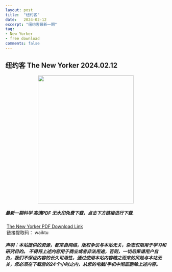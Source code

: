 ```yaml
---
layout: post
title:  "纽约客"
date:   2024-02-12
excerpt: "纽约客最新一期"
tag:
- New Yorker 
- free download
comments: false
---
```


## 纽约客 The New Yorker 2024.02.12


<div align="center">
<img src="https://i.postimg.cc/05GSNLjM/The-New-Yorker-February-12-2024-00.png" border="0" width = 300 height = 400 /> 
</div>


 <h5>最新一期科学 高清PDF 无水印免费下载，点击下方链接进行下载. </h5>
 
  <a href="https://wwk.lanzout.com/iWzq31oii6ad">The New Yorker PDF Download Link</a>  
  <br/>
  链接提取码： waiktu
 
##### 声明：本站提供的资源，都来自网络，版权争议与本站无关，杂志仅限用于学习和研究目的。 不得将上述内容用于商业或者非法用途，否则，一切后果请用户自负，我们不保证内容的长久可用性，通过使用本站内容随之而来的风险与本站无关，您必须在下载后的24个小时之内，从您的电脑/手机中彻底删除上述内容。
